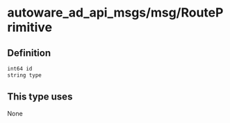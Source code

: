 # autoware_ad_api_msgs/msg/RoutePrimitive

## Definition

```txt
int64 id
string type
```

## This type uses

None
